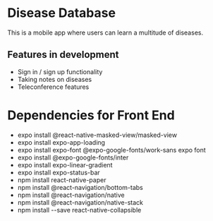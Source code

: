 # Disease Database

This is a mobile app where users can learn a multitude of diseases.

## Features in development
- Sign in / sign up functionality
- Taking notes on diseases
- Teleconference features

# Dependencies for Front End

- expo install @react-native-masked-view/masked-view
- expo install expo-app-loading
- expo install expo-font @expo-google-fonts/work-sans expo font
- expo install @expo-google-fonts/inter
- expo install expo-linear-gradient
- expo install expo-status-bar
- npm install react-native-paper
- npm install @react-navigation/bottom-tabs
- npm install @react-navigation/native
- npm install @react-navigation/native-stack
- npm install --save react-native-collapsible
